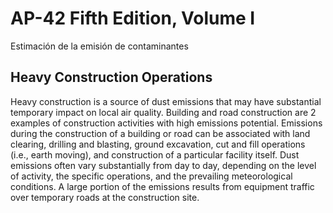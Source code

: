 # AP-42 Fifth Edition, Volume I
Estimación de la emisión de contaminantes 

## Heavy Construction Operations

Heavy construction is a source of dust emissions that may have substantial temporary impact
on local air quality.   Building and road construction are 2 examples of construction activities with high
emissions potential.   Emissions during the construction of a building or road can be associated with
land clearing, drilling and blasting, ground excavation, cut and fill operations (i.e., earth moving), and
construction of a particular facility itself.   Dust emissions often vary substantially from day to day,
depending on the level of activity, the specific operations, and the prevailing meteorological
conditions.   A large portion of the emissions results from equipment traffic over temporary roads at
the construction site.

